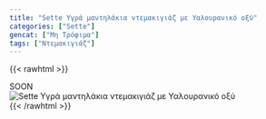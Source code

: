 ```yaml
---
title: "Sette Υγρά μαντηλάκια ντεμακιγιάζ με Υαλουρανικό οξύ"
categories: ["Sette"]
gencat: ["Μη Τρόφιμα"]
tags: ["Ντεμακιγιάζ"]
---
```

{{< rawhtml >}}

<div class="sload442"><div class="product">SOON<br><div class="pimg"><img alt="Sette Υγρά μαντηλάκια ντεμακιγιάζ με Υαλουρανικό οξύ" title="Sette Υγρά μαντηλάκια ντεμακιγιάζ με Υαλουρανικό οξύ" src="/media/images/sette-ygra-manthlakia-ntemakigiaz-me-yalouraniko-oksy.jpg"></div></div></div>
{{< /rawhtml >}}



